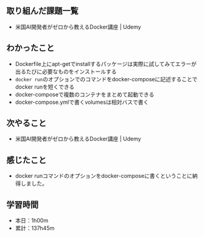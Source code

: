 ## 取り組んだ課題一覧
- 米国AI開発者がゼロから教えるDocker講座 | Udemy
## わかったこと
- Dockerfile上にapt-getでinstallするパッケージは実際に試してみてエラーが出るたびに必要なものをインストールする
- `docker run`のオプションでのコマンドをdocker-composeに記述することでdocker runを短くできる
- docker-composeで複数のコンテナをまとめて起動できる
- docker-compose.ymlで書くvolumesは相対バスで書く
## 次やること
- 米国AI開発者がゼロから教えるDocker講座 | Udemy
## 感じたこと
- docker runコマンドのオプションをdocker-composeに書くということに納得しました。
## 学習時間
- 本日：1h00m
- 累計：137h45m
